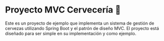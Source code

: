 # Proyecto MVC Cervecería 🍺
Este es un proyecto de ejemplo que implementa un sistema de gestión de cervezas utilizando Spring Boot y el patrón de diseño MVC. El proyecto está diseñado para ser simple en su implementación y como ejemplo.

